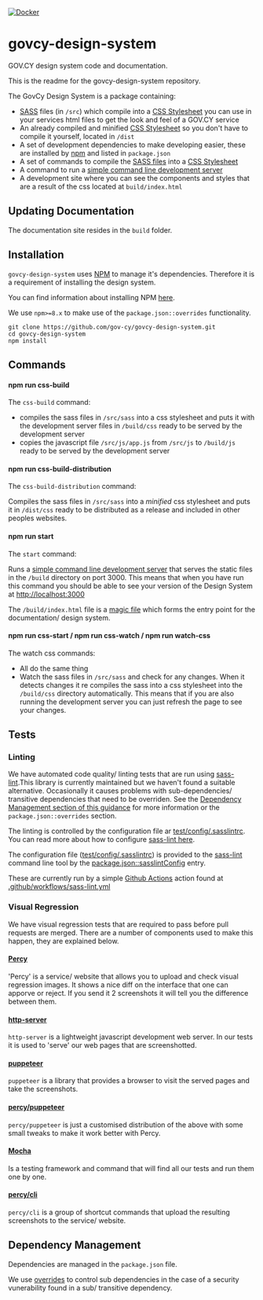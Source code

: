 [![Docker](https://github.com/gov-cy/govcy-design-system/actions/workflows/main.yml/badge.svg)](https://github.com/gov-cy/govcy-design-system/actions/workflows/main.yml)

# govcy-design-system
GOV.CY design system code and documentation.

This is the readme for the govcy-design-system repository.

The GovCy Design System is a package containing:
* [SASS](https://sass-lang.com/) files (in `/src`) which compile into a [CSS Stylesheet](https://www.w3schools.com/css/css_howto.asp) you can use in your services html files to get the look and feel of a GOV.CY service
* An already compiled and minified [CSS Stylesheet](https://www.w3schools.com/css/css_howto.asp) so you don't have to compile it yourself, located in `/dist`
* A set of development dependencies to make developing easier, these are installed by [npm](https://www.npmjs.com/) and listed in `package.json`
* A set of commands to compile the [SASS files](https://sass-lang.com/) into a [CSS Stylesheet](https://www.w3schools.com/css/css_howto.asp)
* A command to run a [simple command line development server](https://github.com/http-party/http-server)
* A development site where you can see the components and styles that are a result of the css located at `build/index.html`

## Updating Documentation

The documentation site resides in the `build` folder.

## Installation

`govcy-design-system` uses [NPM](https://www.npmjs.com) to manage it's dependencies. Therefore it is a requirement of installing the design system.

You can find information about installing NPM [here](https://docs.npmjs.com/downloading-and-installing-node-js-and-npm).

We use `npm>=8.x` to make use of the `package.json::overrides` functionality.

```
git clone https://github.com/gov-cy/govcy-design-system.git
cd govcy-design-system
npm install
```

## Commands

#### npm run css-build

The `css-build` command:

* compiles the sass files in `/src/sass` into a css stylesheet and puts it with the development server files in `/build/css` ready to be served by the development server
* copies the javascript file `/src/js/app.js` from `/src/js` to `/build/js` ready to be served by the development server

#### npm run css-build-distribution

The `css-build-distribution` command:

Compiles the sass files in `/src/sass` into a _minified_ css stylesheet and puts it in `/dist/css` ready to be distributed as a release and included in other peoples websites.


#### npm run start

The `start` command:

Runs a [simple command line development server](https://github.com/http-party/http-server) that serves the static files in the `/build` directory on port 3000. This means that when you have run this command you should be able to see your version of the Design System at [http://localhost:3000](http://localhost:3000)

The `/build/index.html` file is a [magic file](https://github.com/http-party/http-server#magic-files) which forms the entry point for the documentation/ design system.

#### npm run css-start / npm run css-watch / npm run watch-css

The watch css commands:

* All do the same thing
* Watch the sass files in `/src/sass` and check for any changes. When it detects changes it re compiles the sass into a css stylesheet into the `/build/css` directory automatically. This means that if you are also running the development server you can just refresh the page to see your changes.

## Tests

### Linting

We have automated code quality/ linting tests that are run using [sass-lint](https://github.com/sasstools/sass-lint).This library is currently maintained but we haven't found a suitable alternative. Occasionally it causes problems with sub-dependencies/ transitive dependencies that need to be overriden. See the [Dependency Management section of this guidance](#dependency-management) for more information or the `package.json::overrides` section.

The linting is controlled by the configuration file ar [test/config/.sasslintrc](test/config/.sasslintrc). You can read more about how to configure [sass-lint here](https://github.com/sasstools/sass-lint#configuration-documentation).

The configuration file ([test/config/.sasslintrc](test/config/.sasslintrc)) is provided to the [sass-lint](https://github.com/sasstools/sass-lint) command line tool by the [package.json::sasslintConfig](package.json) entry.

These are currently run by a simple [Github Actions](https://github.com/features/actions) action found at [.github/workflows/sass-lint.yml](.github/workflows/sass-lint.yml)

### Visual Regression

We have visual regression tests that are required to pass before pull requests are merged. There are a number of components used to make this happen, they are explained below.

#### [Percy](https://percy.io/)

'Percy' is a service/ website that allows you to upload and check visual regression images. It shows a nice diff on the interface that one can apporve or reject. If you send it 2 screenshots it will tell you the difference between them.

#### [http-server](https://www.npmjs.com/package/http-server/)

`http-server` is a lightweight javascript development web server. In our tests it is used to 'serve' our web pages that are screenshotted.

#### [puppeteer](https://github.com/puppeteer/puppeteer)

`puppeteer` is a library that provides a browser to visit the served pages and take the screenshots.

#### [percy/puppeteer](https://docs.percy.io/docs/puppeteer)

`percy/puppeteer` is just a customised distribution of the above with some small tweaks to make it work better with Percy.

#### [Mocha](https://mochajs.org/#the-test-directory)

Is a testing framework and command that will find all our tests and run them one by one.

#### [percy/cli](https://github.com/percy/cli)

`percy/cli` is a group of shortcut commands that upload the resulting screenshots to the service/ website.

## Dependency Management

Dependencies are managed in the `package.json` file.

We use [overrides](https://docs.npmjs.com/cli/v8/configuring-npm/package-json#overrides) to control sub dependencies in the case of a security vunerability found in a sub/ transitive dependency.
